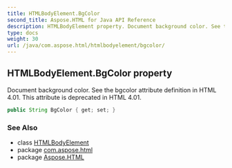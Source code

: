```yaml
---
title: HTMLBodyElement.BgColor
second_title: Aspose.HTML for Java API Reference
description: HTMLBodyElement property. Document background color. See the bgcolor attribute definition in HTML 4.01. This attribute is deprecated in HTML 4.01
type: docs
weight: 30
url: /java/com.aspose.html/htmlbodyelement/bgcolor/
---
```

## HTMLBodyElement.BgColor property

Document background color. See the bgcolor attribute definition in HTML 4.01. This attribute is deprecated in HTML 4.01.

```java
public String BgColor { get; set; }
```

### See Also

* class [HTMLBodyElement](../)
* package [com.aspose.html](../../htmlbodyelement/)
* package [Aspose.HTML](../../../)
